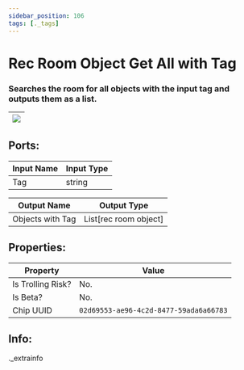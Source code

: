 ```yaml
---
sidebar_position: 106
tags: [._tags]
---
```


# Rec Room Object Get All with Tag


### Searches the room for all objects with the input tag and outputs them as a list.

| ![](https://images-ext-2.discordapp.net/external/MPmIaQzlEPmgGWlgi-WxBBXt0Bjv_zWPkg1y1f_sy3s/https/www.recroomcircuits.com/image/circuit/absolute-value?width=206&height=108) |
|-----|

## Ports:

| Input Name | Input Type |
|-----------|-----------|
| Tag | string |

| Output Name | Output Type |
|-----------|-----------|
| Objects with Tag | List[rec room object] |

## Properties:

| Property  | Value |
|-------------------|-----------|
| Is Trolling Risk? | No. |
| Is Beta? | No. |
| Chip UUID | `02d69553-ae96-4c2d-8477-59ada6a66783` |

## Info:
._extrainfo